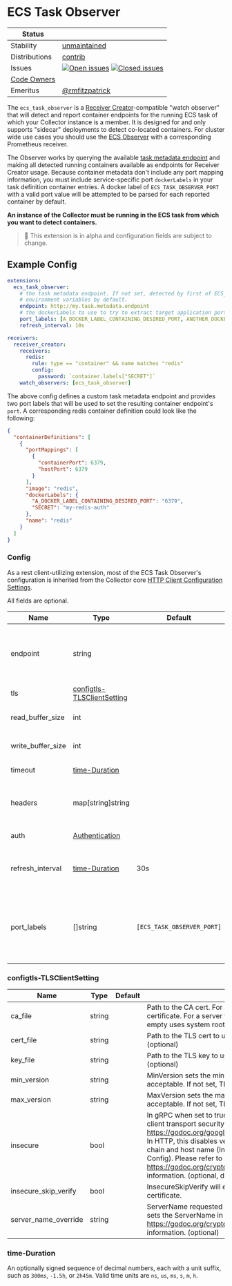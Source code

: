 # ECS Task Observer

<!-- status autogenerated section -->
| Status        |           |
| ------------- |-----------|
| Stability     | [unmaintained]  |
| Distributions | [contrib] |
| Issues        | [![Open issues](https://img.shields.io/github/issues-search/open-telemetry/opentelemetry-collector-contrib?query=is%3Aissue%20is%3Aopen%20label%3Aextension%2Fecstaskobserver%20&label=open&color=orange&logo=opentelemetry)](https://github.com/open-telemetry/opentelemetry-collector-contrib/issues?q=is%3Aopen+is%3Aissue+label%3Aextension%2Fecstaskobserver) [![Closed issues](https://img.shields.io/github/issues-search/open-telemetry/opentelemetry-collector-contrib?query=is%3Aissue%20is%3Aclosed%20label%3Aextension%2Fecstaskobserver%20&label=closed&color=blue&logo=opentelemetry)](https://github.com/open-telemetry/opentelemetry-collector-contrib/issues?q=is%3Aclosed+is%3Aissue+label%3Aextension%2Fecstaskobserver) |
| [Code Owners](https://github.com/open-telemetry/opentelemetry-collector-contrib/blob/main/CONTRIBUTING.md#becoming-a-code-owner)    |  |
| Emeritus      | [@rmfitzpatrick](https://www.github.com/rmfitzpatrick) |

[unmaintained]: https://github.com/open-telemetry/opentelemetry-collector/blob/main/docs/component-stability.md#unmaintained
[contrib]: https://github.com/open-telemetry/opentelemetry-collector-releases/tree/main/distributions/otelcol-contrib
<!-- end autogenerated section -->

The `ecs_task_observer` is a [Receiver Creator](../../../receiver/receivercreator/README.md)-compatible "watch observer" that will detect and report
container endpoints for the running ECS task of which your Collector instance is a member. It is designed for and only supports "sidecar" deployments
to detect co-located containers. For cluster wide use cases you should use the [ECS Observer](../ecsobserver/README.md) with a corresponding Prometheus receiver.

The Observer works by querying the available [task metadata endpoint](https://docs.aws.amazon.com/AmazonECS/latest/developerguide/task-metadata-endpoint.html)
and making all detected running containers available as endpoints for Receiver Creator usage. Because container metadata don't include any port mapping information,
you must include service-specific port `dockerLabels` in your task definition container entries. A docker label of `ECS_TASK_OBSERVER_PORT` with a valid port
value will be attempted to be parsed for each reported container by default.

**An instance of the Collector must be running in the ECS task from which you want to detect containers.**

> :construction: This extension is in alpha and configuration fields are subject to change.

## Example Config

```yaml
extensions:
  ecs_task_observer:
    # the task metadata endpoint. If not set, detected by first of ECS_CONTAINER_METADATA_URI_V4 and ECS_CONTAINER_METADATA_URI
    # environment variables by default.
    endpoint: http://my.task.metadata.endpoint
    # the dockerLabels to use to try to extract target application ports. If not set "ECS_TASK_OBSERVER_PORT" will be used by default.
    port_labels: [A_DOCKER_LABEL_CONTAINING_DESIRED_PORT, ANOTHER_DOCKER_LABEL_CONTAINING_DESIRED_PORT]
    refresh_interval: 10s

receivers:
  receiver_creator:
    receivers:
      redis:
        rule: type == "container" && name matches "redis"
        config:
          password: `container.labels["SECRET"]`
    watch_observers: [ecs_task_observer]
```

The above config defines a custom task metadata endpoint and provides two port labels that will be used to set the resulting container endpoint's `port`.
A corresponding redis container definition could look like the following:

```json
{
  "containerDefinitions": [
    {
      "portMappings": [
        {
          "containerPort": 6379,
          "hostPort": 6379
        }
      ],
      "image": "redis",
      "dockerLabels": {
        "A_DOCKER_LABEL_CONTAINING_DESIRED_PORT": "6379",
        "SECRET": "my-redis-auth"
      },
      "name": "redis"
    }
  ]
}
```


### Config

As a rest client-utilizing extension, most of the ECS Task Observer's configuration is inherited from the Collector core
[HTTP Client Configuration Settings](https://github.com/open-telemetry/opentelemetry-collector/blob/main/config/confighttp/README.md#client-configuration).

All fields are optional.

| Name | Type | Default | Docs |
| ---- | ---- | ------- | ---- |
| endpoint |string| <no value> | The task metadata endpoint, detected from first of `ECS_CONTAINER_METADATA_URI_V4` and `ECS_CONTAINER_METADATA_URI` environment variables by default |
| tls |[configtls-TLSClientSetting](#configtls-tlsclientsetting)| <no value> | TLSSetting struct exposes TLS client configuration.  |
| read_buffer_size |int| <no value> | ReadBufferSize for HTTP client. See http.Transport.ReadBufferSize.  |
| write_buffer_size |int| <no value> | WriteBufferSize for HTTP client. See http.Transport.WriteBufferSize.  |
| timeout |[time-Duration](#time-duration)| <no value> | Timeout parameter configures `http.Client.Timeout`.  |
| headers |map[string]string| <no value> | Additional headers attached to each HTTP request sent by the client. Existing header values are overwritten if collision happens.  |
| auth |[Authentication]| <no value> | Auth configuration for outgoing HTTP calls.  |
| refresh_interval |[time-Duration](#time-duration)| 30s | RefreshInterval determines the frequency at which the observer needs to poll for collecting new information about task containers.  |
| port_labels |[]string| `[ECS_TASK_OBSERVER_PORT]` | PortLabels is a list of container Docker labels from which to obtain the observed Endpoint port. The first label with valid port found will be used.  If no PortLabels provided, default of ECS_TASK_OBSERVER_PORT will be used.  |

### configtls-TLSClientSetting

| Name | Type | Default | Docs |
| ---- | ---- | ------- | ---- |
| ca_file |string| <no value> | Path to the CA cert. For a client this verifies the server certificate. For a server this verifies client certificates. If empty uses system root CA. (optional)  |
| cert_file |string| <no value> | Path to the TLS cert to use for TLS required connections. (optional)  |
| key_file |string| <no value> | Path to the TLS key to use for TLS required connections. (optional)  |
| min_version |string| <no value> | MinVersion sets the minimum TLS version that is acceptable. If not set, TLS 1.0 is used. (optional)  |
| max_version |string| <no value> | MaxVersion sets the maximum TLS version that is acceptable. If not set, TLS 1.3 is used. (optional)  |
| insecure |bool| <no value> | In gRPC when set to true, this is used to disable the client transport security. See https://godoc.org/google.golang.org/grpc#WithInsecure. In HTTP, this disables verifying the server's certificate chain and host name (InsecureSkipVerify in the tls Config). Please refer to https://godoc.org/crypto/tls#Config for more information. (optional, default false)  |
| insecure_skip_verify |bool| <no value> | InsecureSkipVerify will enable TLS but not verify the certificate.  |
| server_name_override |string| <no value> | ServerName requested by client for virtual hosting. This sets the ServerName in the TLSConfig. Please refer to https://godoc.org/crypto/tls#Config for more information. (optional)  |

### time-Duration
An optionally signed sequence of decimal numbers, each with a unit suffix, such as `300ms`, `-1.5h`, or `2h45m`. Valid time units are `ns`, `us`, `ms`, `s`, `m`, `h`.

[Authentication]: https://github.com/open-telemetry/opentelemetry-collector/tree/main/config/configauth